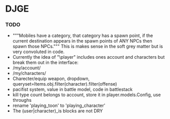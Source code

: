 DJGE
====

### TODO
* """Mobiles have a category, that category has a spawn point, if the current destination appears in the spawn points
  of ANY NPCs then spawn those NPCs.""" This is makes sense in the soft grey matter but is very convoluted in code.
* Currently the idea of "\player\" includes ones account and characters but break them out in the interface:
* /my/account/
* /my/characters/
* Charecter/equip weapon, dropdown, queryset=Items.obj.filter(character).filter(offense)
* pacifist system, value in battle model, code in battlestack
* kill type count belongs to account, store it in player.models.Config, use throughs
* rename 'playing_toon' to 'playing_character'
* The (user|character)_is blocks are not DRY
